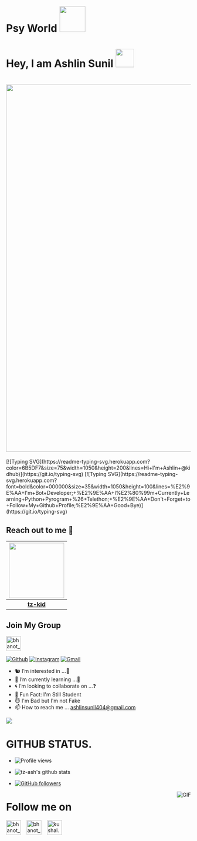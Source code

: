 # Psy World <img src="https://64.media.tumblr.com/1bef7a46c8e5acfe80c6e18872e8852e/8e74a27b5a55bf10-4e/s500x750/3dc10b9bda0f69360315287b633d9cbb58ea8f56.gifv" width="70px">

# Hey, I am Ashlin Sunil  <img src="https://i.pinimg.com/originals/01/63/6c/01636c5434cd0462086620c60fdfec16.gif" width="50px">

   



<h1 align="center"> <img src="https://telegra.ph/file/d87d8609274d08b357023.png" width="1000px"></h1>
[![Typing SVG](https://readme-typing-svg.herokuapp.com?color=6B5DF7&size=75&width=1050&height=200&lines=Hi+I'm+Ashlin+@kidhub)](https://git.io/typing-svg) 
[![Typing SVG](https://readme-typing-svg.herokuapp.com?font=bold&color=000000&size=35&width=1050&height=100&lines=%E2%9E%AA+I'm+Bot+Developer;+%E2%9E%AA+I%E2%80%99m+Currently+Learning+Python+Pyrogram+%26+Telethon;+%E2%9E%AA+Don't+Forget+to+Follow+My+Github+Profile;%E2%9E%AA+Good+Bye)](https://git.io/typing-svg)

## Reach out to me 👻

|  <a href="https://t.me/kidhub/"><img src="https://telegra.ph/file/b9cb9092d60e42ed58c0f.jpg" width="150px" height="150px" /></a> |
|:---------------------------------------------------------------------------------------------------------------------------------------: |
|       **[tz-kid](https://t.me/tzkid)**                                                                                |

## Join My Group
<a href="https://t.me/magiclmush" target="blank"><img align="center" src="https://upload-icon.s3.us-east-2.amazonaws.com/uploads/icons/png/1766858341556105723-512.png" alt="bhanot_kushal" height="40" width="40" /></a> &nbsp;&nbsp;
<!-- Your support, if you have it 
I created these images, feel free to use them.
-->

[![Github](https://img.shields.io/badge/-Github-000?style=flat&logo=Github&logoColor=white)](https://github.com/tz-ash)
[![Instagram](https://img.shields.io/badge/-Instagram-c13584?style=flat&labelColor=c13584&logo=instagram&logoColor=white)](https://www.instagram.com)
[![Gmail](https://img.shields.io/badge/-Gmail-c14438?style=flat&logo=Gmail&logoColor=white)](ashlin:ashlinsunil001@gmail.com)
&nbsp;


- 🐿️ I’m interested in ...🍄
- 🦄 I’m currently learning ...🤔
- 🌀 I’m looking to collaborate on ...❓
- 👻 Fun Fact: I'm Still Student
- 😈 I'm Bad but I'm not Fake
- 📫 How to reach me ...  ashlinsunil404@gmail.com

[![](https://github.com/saadeghi/saadeghi/blob/master/dino.gif)](#)


# GITHUB STATUS.

- ![Profile views](https://gpvc.arturio.dev/tz-ash)

- ![tz-ash's github stats](https://github-readme-stats.vercel.app/api?username=tz-ash&show_icons=true&theme=cobalt&count_private=true)

- [![GitHub followers](https://img.shields.io/github/followers/tz-ash.svg?style=social&label=Follow&maxAge=2592000)](https://github.com/tz-ash?tab=followers)
<img align="right" alt="GIF" src="https://i.pinimg.com/originals/e4/26/70/e426702edf874b181aced1e2fa5c6cde.gif" />

<!---
tz-ash/tz-ash is a ✨ special ✨ repository because its `README.md` (this file) appears on your GitHub profile.
You can click the Preview link to take a look at your changes.
--->
 
# Follow me on
<p align="left">
<a href="https://t.me/kid_of_telegram" target="blank"><img align="center" src="https://upload-icon.s3.us-east-2.amazonaws.com/uploads/icons/png/1766858341556105723-512.png" alt="bhanot_kushal" height="40" width="40" /></a> &nbsp;&nbsp;
<a href="https://www.instagram.com/tz_.ash" target="blank"><img align="center" src="https://github.com/th3unkn0n/extra/blob/master/.img/ig.png" alt="bhanot_kushal" height="40" width="40" /></a> &nbsp;&nbsp;
<a href="https://www.facebook.com/ashlin.sunil.33" target="blank"><img align="center" src="https://cdn.jsdelivr.net/npm/simple-icons@3.0.1/icons/facebook.svg" alt="kushal.bhanot.98" height="40" width="40" /></a> &nbsp;&nbsp;
</p>

